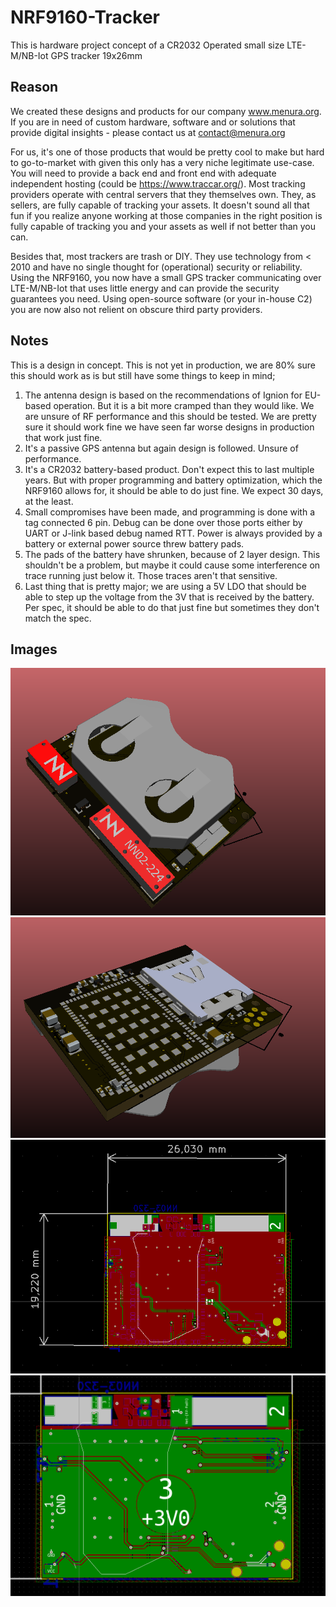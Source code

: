 # NRF9160-Tracker
This is hardware project concept of a CR2032 Operated small size LTE-M/NB-Iot GPS tracker 19x26mm
## Reason
We created these designs and products for our company www.menura.org. If you are in need of custom hardware, software and or solutions that provide digital insights  - please contact us at contact@menura.org 

For us, it's one of those products that would be pretty cool to make but hard to go-to-market with given this only has a very niche legitimate use-case. You will need to provide a back end and front end with adequate independent hosting (could be https://www.traccar.org/). Most tracking providers operate with central servers that they themselves own. They, as sellers, are fully capable of tracking your assets. It doesn't sound all that fun if you realize anyone working at those companies in the right position is fully capable of tracking you and your assets as well if not better than you can. 

Besides that, most trackers are trash or DIY. They use technology from < 2010 and have no single thought for (operational) security or reliability. Using the NRF9160, you now have a small GPS tracker communicating over LTE-M/NB-Iot that uses little energy and can provide the security guarantees you need. Using open-source software (or your in-house C2) you are now also not relient on obscure third party providers.

## Notes
This is a design in concept. This is not yet in production, we are 80% sure this should work as is but still have some things to keep in mind;

1. The antenna design is based on the recommendations of Ignion for EU-based operation. But it is a bit more cramped than they would like. We are unsure of RF performance and this should be tested. We are pretty sure it should work fine we have seen far worse designs in production that work just fine.
2. It's a passive GPS antenna but again design is followed. Unsure of performance.
3. It's a CR2032 battery-based product. Don't expect this to last multiple years. But with proper programming and battery optimization, which the NRF9160 allows for, it should be able to do just fine. We expect 30 days, at the least.
4. Small compromises have been made, and programming is done with a tag connected 6 pin. Debug can be done over those ports either by UART or J-link based debug named RTT. Power is always provided by a battery or external power source threw battery pads.
5. The pads of the battery have shrunken, because of 2 layer design. This shouldn't be a problem, but maybe it could cause some interference on trace running just below it. Those traces aren't that sensitive.
6. Last thing that is pretty major; we are using a 5V LDO that should be able to step up the voltage from the 3V that is received by the battery. Per spec, it should be able to do that just fine but sometimes they don't match the spec.

## Images
![title](Images/back.png)
![title](Images/Front.png)
![title](Images/PcbFront.png)
![title](Images/pcbback.png)



